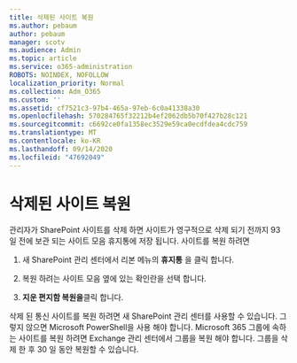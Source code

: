 ```yaml
---
title: 삭제된 사이트 복원
ms.author: pebaum
author: pebaum
manager: scotv
ms.audience: Admin
ms.topic: article
ms.service: o365-administration
ROBOTS: NOINDEX, NOFOLLOW
localization_priority: Normal
ms.collection: Adm_O365
ms.custom: ''
ms.assetid: cf7521c3-97b4-465a-97eb-6c0a41338a30
ms.openlocfilehash: 570284765f32212b4ef2062db5b70f427b28c121
ms.sourcegitcommit: c6692ce0fa1358ec3529e59ca0ecdfdea4cdc759
ms.translationtype: MT
ms.contentlocale: ko-KR
ms.lasthandoff: 09/14/2020
ms.locfileid: "47692049"
---
```

# <a name="restore-a-deleted-site"></a>삭제된 사이트 복원

관리자가 SharePoint 사이트를 삭제 하면 사이트가 영구적으로 삭제 되기 전까지 93 일 전에 보관 되는 사이트 모음 휴지통에 저장 됩니다. 사이트를 복원 하려면
  
1. 새 SharePoint 관리 센터에서 리본 메뉴의 **휴지통** 을 클릭 합니다. 
    
2. 복원 하려는 사이트 모음 옆에 있는 확인란을 선택 합니다.
    
3. **지운 편지함 복원을**클릭 합니다.
    
삭제 된 통신 사이트를 복원 하려면 새 SharePoint 관리 센터를 사용할 수 있습니다. 그렇지 않으면 Microsoft PowerShell을 사용 해야 합니다. Microsoft 365 그룹에 속하는 사이트를 복원 하려면 Exchange 관리 센터에서 그룹을 복원 해야 합니다. 그룹을 삭제 한 후 30 일 동안 복원할 수 있습니다.
  

